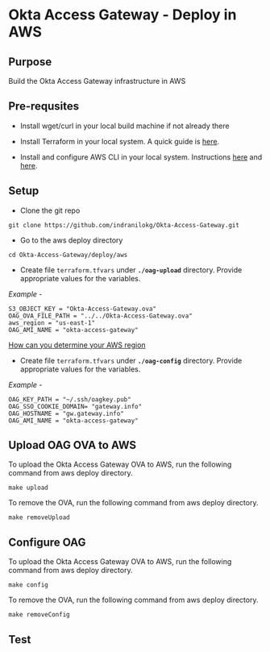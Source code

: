 # Okta Access Gateway - Deploy in AWS

## Purpose
Build the Okta Access Gateway infrastructure in AWS

## Pre-requsites

* Install wget/curl in your local build machine if not already there

* Install Terraform in your local system. A quick guide is [here](https://letslearndevops.com/2017/07/23/how-to-install-terraform/).

* Install and configure AWS CLI in your local system. Instructions [here](https://docs.aws.amazon.com/cli/latest/userguide/install-cliv1.html) and [here](https://docs.aws.amazon.com/cli/latest/userguide/cli-chap-configure.html#cli-quick-configuration).


## Setup

* Clone the git repo

````
git clone https://github.com/indranilokg/Okta-Access-Gateway.git
````

* Go to the aws deploy directory

````
cd Okta-Access-Gateway/deploy/aws
````

* Create file `terraform.tfvars` under **`./oag-upload`** directory. Provide appropriate values for the variables.

*Example -*

```
S3_OBJECT_KEY = "Okta-Access-Gateway.ova"
OAG_OVA_FILE_PATH = "../../Okta-Access-Gateway.ova"
aws_region = "us-east-1"
OAG_AMI_NAME = "okta-access-gateway"
```

[How can you determine your AWS region](https://help.okta.com/en/prod/Content/Topics/Access-Gateway/setup-using-ovf-aws.htm#Determine_Region)

* Create file `terraform.tfvars` under **`./oag-config`** directory. Provide appropriate values for the variables.

*Example -*

```
OAG_KEY_PATH = "~/.ssh/oagkey.pub"
OAG_SSO_COOKIE_DOMAIN= "gateway.info"
OAG_HOSTNAME = "gw.gateway.info"
OAG_AMI_NAME = "okta-access-gateway"
```


## Upload OAG OVA to AWS

To upload the Okta Access Gateway OVA to AWS, run the following command from aws deploy directory. 

```
make upload
```

To remove the OVA, run the following command from aws deploy directory.

```
make removeUpload
```

## Configure OAG

To upload the Okta Access Gateway OVA to AWS, run the following command from aws deploy directory. 

```
make config
```

To remove the OVA, run the following command from aws deploy directory.

```
make removeConfig
```

## Test



